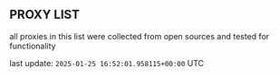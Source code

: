 ## PROXY LIST

all proxies in this list were collected from open sources and tested for functionality

last update: `2025-01-25 16:52:01.958115+00:00` UTC